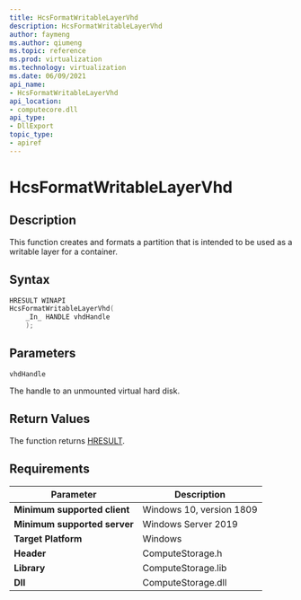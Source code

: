 ```yaml
---
title: HcsFormatWritableLayerVhd
description: HcsFormatWritableLayerVhd
author: faymeng
ms.author: qiumeng
ms.topic: reference
ms.prod: virtualization
ms.technology: virtualization
ms.date: 06/09/2021
api_name:
- HcsFormatWritableLayerVhd
api_location:
- computecore.dll
api_type:
- DllExport
topic_type: 
- apiref
---
```

# HcsFormatWritableLayerVhd

## Description

This function creates and formats a partition that is intended to be used as a writable layer for a container.

## Syntax

```cpp
HRESULT WINAPI
HcsFormatWritableLayerVhd(
    _In_ HANDLE vhdHandle
    );
```

## Parameters

`vhdHandle`

The handle to an unmounted virtual hard disk.

## Return Values

The function returns [HRESULT](./HCSHResult.md).

## Requirements

|Parameter|Description|
|---|---|
| **Minimum supported client** | Windows 10, version 1809 |
| **Minimum supported server** | Windows Server 2019 |
| **Target Platform** | Windows |
| **Header** | ComputeStorage.h |
| **Library** | ComputeStorage.lib |
| **Dll** | ComputeStorage.dll |
